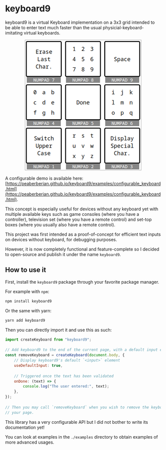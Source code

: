 # keyboard9

keyboard9 is a virtual Keyboard implementation on a 3x3 grid intended to be able
to enter text much faster than the usual physicial-keyboard-imitating virtual
keyboards.

<p align="center">
  <img src="./keyboard9.png" alt="keyboard9's logo"/>
</p>

A configurable demo is available here:
[https://peaberberian.github.io/keyboard9/examples/configurable_keyboard.html](https://peaberberian.github.io/keyboard9/examples/configurable_keyboard.html).

This concept is especially useful for devices without any keyboard yet with
multiple available keys such as game consoles (where you have a controller),
television set (where you have a remote control) and set-top boxes (where you
usually also have a remote control).

This project was first intended as a proof-of-concept for efficient text inputs
on devices without keyboard, for debugging purposes.

However, it is now completely functional and feature-complete so I decided to
open-source and publish it under the name `keyboard9`.

## How to use it

First, install the `keyboard9` package through your favorite package manager.

For example with `npm`:

```sh
npm install keyboard9
```

Or the same with yarn:

```sh
yarn add keyboard9
```

Then you can directly import it and use this as such:

```js
import createKeyboard from "keyboard9";

// Add keyboard9 to the end of the current page, with a default input element below it
const removeKeyboard = createKeyboard(document.body, {
    // Display keyboard9's default `<input>` element
    useDefaultInput: true,

    // Triggered once the text has been validated
    onDone: (text) => {
        console.log("The user entered:", text);
    },
});

// Then you may call `removeKeyboard` when you wish to remove the keyboard from
// your page.
```

This library has a very configurable API but I did not bother to write its
documentation yet!

You can look at examples in the `./examples` directory to obtain examples of
more advanced usages.

